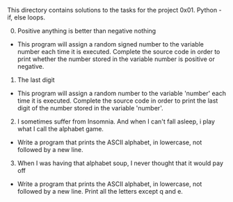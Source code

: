 This directory contains solutions to the tasks for the project 0x01. Python - if, else loops.

0. Positive anything is better than negative nothing
- This program will assign a random signed number to the variable number each time it is executed. Complete the source code in order to print whether the number stored in the variable number is positive or negative.

1. The last digit
- This program will assign a random number to the variable 'number' each time it is executed. Complete the source code in order to print the last digit of the number stored in the variable 'number'.

2. I sometimes suffer from Insomnia. And when I can't fall asleep, i play what I call the alphabet game.
- Write a program that prints the ASCII alphabet, in lowercase, not followed by a new line.

3. When I was having that alphabet soup, I never thought that it would pay off
- Write a program that prints the ASCII alphabet, in lowercase, not followed by a new line. Print all the letters except q and e.
